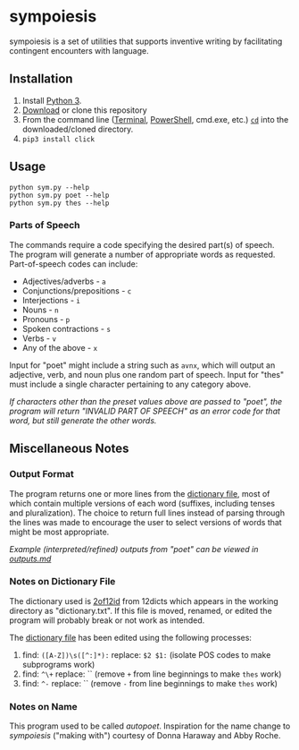 # sympoiesis
sympoiesis is a set of utilities that supports inventive writing by facilitating contingent encounters with language.

## Installation
1. Install [Python 3](https://www.python.org/downloads/).
2. [Download](https://github.com/tylerdq/sympoiesis/archive/master.zip) or clone this repository
3. From the command line ([Terminal](https://blog.galvanize.com/how-to-use-the-terminal-command-line/), [PowerShell](https://docs.microsoft.com/en-us/powershell/scripting/getting-started/getting-started-with-windows-powershell?view=powershell-6), cmd.exe, etc.) [`cd`](https://www.git-tower.com/learn/git/ebook/en/command-line/appendix/command-line-101) into the downloaded/cloned directory.
4. `pip3 install click`

## Usage
`python sym.py --help`  
`python sym.py poet --help`  
`python sym.py thes --help`

### Parts of Speech
The commands require a code specifying the desired part(s) of speech. The program will generate a number of appropriate words as requested. Part-of-speech codes can include:

* Adjectives/adverbs - `a`
* Conjunctions/prepositions - `c`
* Interjections - `i`
* Nouns - `n`
* Pronouns - `p`
* Spoken contractions - `s`
* Verbs - `v`
* Any of the above - `x`

Input for "poet" might include a string such as `avnx`, which will output an adjective, verb, and noun plus one random part of speech. Input for "thes" must include a single character pertaining to any category above.

*If characters other than the preset values above are passed to "poet", the program will return "INVALID PART OF SPEECH" as an error code for that word, but still generate the other words.*

## Miscellaneous Notes
### Output Format
The program returns one or more lines from the [dictionary file](words.txt), most of which contain multiple versions of each word (suffixes, including tenses and pluralization). The choice to return full lines instead of parsing through the lines was made to encourage the user to select versions of words that might be most appropriate.

*Example (interpreted/refined) outputs from "poet" can be viewed in [outputs.md](outputs.md)*

### Notes on Dictionary File
The dictionary used is [2of12id](http://wordlist.aspell.net/alt12dicts-infl-readme/) from 12dicts which appears in the working directory as "dictionary.txt". If this file is moved, renamed, or edited the program will probably break or not work as intended.

The [dictionary file](dictionary.txt) has been edited using the following processes:  
1. find: `([A-Z])\s([^:]*):` replace: `$2 $1:` (isolate POS codes to make subprograms work)
2. find: `^\+` replace: `` (remove `+` from line beginnings to make `thes` work)
3. find: `^-` replace: `` (remove `-` from line beginnings to make `thes` work)

### Notes on Name
This program used to be called *autopoet*. Inspiration for the name change to *sympoiesis* ("making with") courtesy of Donna Haraway and Abby Roche.